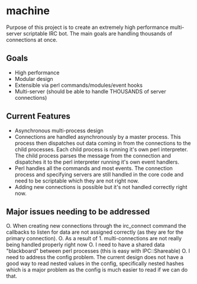 # machine
Purpose of this project is to create an extremely high performance multi-server scriptable IRC bot. The main goals are handling thousands of connections at once.

## Goals

* High performance
* Modular design
* Extensible via perl commands/modules/event hooks
* Multi-server (should be able to handle THOUSANDS of server connections)

## Current Features

* Asynchronous multi-process design
* Connections are handled asynchronously by a master process. This process
then dispatches out data coming in from the connections to the child processes. Each child process
is running it's own perl interpreter. The child process parses the message from the
connection and dispatches it to the perl interpreter running it's own event handlers.
* Perl handles all the commands and most events. The connection process
and specifying servers are still handled in the core code and need to be scriptable
which they are not right now.
* Adding new connections is possible but it's not handled correctly right now.

## Major issues needing to be addressed

O. When creating new connections through the irc_connect command the callbacks
to listen for data are not assigned correctly (as they are for the primary connection).
O. As a result of 1. multi-connections are not really being handled properly right now
O. I need to have a shared data "blackboard" between perl processes (this is easy with IPC::Shareable)
O. I need to address the config problem. The current design does not have a good way to read nested values in
the config, specifically nested hashes which is a major problem as the config is much easier to read if we
can do that. 
